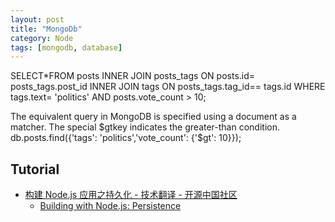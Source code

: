 ```yaml
---
layout: post
title: "MongoDb"
category: Node
tags: [mongodb, database]
--- 
```


SELECT*FROM posts
INNER JOIN posts_tags ON posts.id= posts_tags.post_id
INNER JOIN tags ON posts_tags.tag_id== tags.id
WHERE tags.text= 'politics' AND posts.vote_count > 10;

The equivalent query in MongoDB is specified using a document as a matcher. The
special $gtkey indicates the greater-than condition.
db.posts.find({'tags': 'politics','vote_count': {'$gt': 10}});

## Tutorial

- [构建 Node.js 应用之持久化 - 技术翻译 - 开源中国社区](http://www.oschina.net/translate/building-with-nodejs-persistence?print)
	- [Building with Node.js: Persistence](http://journal.michaelahlers.org/2012/12/building-with-nodejs-persistence.html)